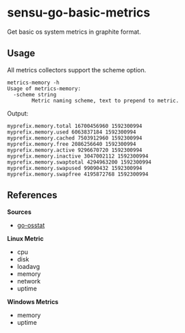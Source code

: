 # sensu-go-basic-metrics

Get basic os system metrics in graphite format.

## Usage

All metrics collectors support the scheme option.

```
metrics-memory -h
Usage of metrics-memory:
  -scheme string
    	Metric naming scheme, text to prepend to metric.
```

Output:

```
myprefix.memory.total 16700456960 1592300994
myprefix.memory.used 6063837184 1592300994
myprefix.memory.cached 7503912960 1592300994
myprefix.memory.free 2086256640 1592300994
myprefix.memory.active 9296670720 1592300994
myprefix.memory.inactive 3047002112 1592300994
myprefix.memory.swaptotal 4294963200 1592300994
myprefix.memory.swapused 99090432 1592300994
myprefix.memory.swapfree 4195872768 1592300994
```

## References

**Sources**
- [go-osstat](https://github.com/mackerelio/go-osstat)

**Linux Metric**
- cpu
- disk
- loadavg
- memory
- network
- uptime

**Windows Metrics**
- memory
- uptime
